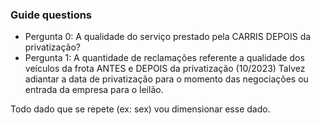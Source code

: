 ### Guide questions
- Pergunta 0: A qualidade do serviço prestado pela CARRIS DEPOIS da privatização?
- Pergunta 1: A quantidade de reclamações referente a qualidade dos veículos da frota ANTES e DEPOIS da privatização (10/2023)
Talvez adiantar a data de privatização para o momento das negociações ou entrada da empresa para o leilão.

Todo dado que se repete (ex: sex) vou dimensionar esse dado.
